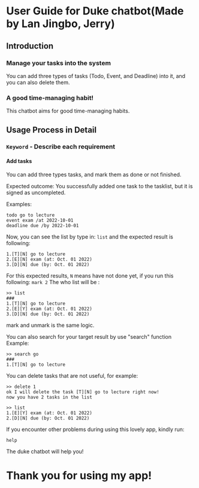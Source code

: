 # User Guide for Duke chatbot(Made by Lan Jingbo, Jerry)

## Introduction

### Manage your tasks into the system

You can add three types of tasks (Todo, Event, and Deadline) into it, and you can also delete them.

### A good time-managing habit!

This chatbot aims for good time-managing habits.

## Usage Process in Detail

### `Keyword` - Describe each requirement

#### Add tasks

You can add three types tasks, and mark them as done or not finished.

Expected outcome: You successfully added one task to the tasklist, but it is signed as uncompleted.

Examples:
```
todo go to lecture
event exam /at 2022-10-01
deadline due /by 2022-10-01
```

Now, you can see the list by type in:
`list`
and the expected result is following:
```
1.[T][N] go to lecture
2.[E][N] exam (at: Oct. 01 2022)
3.[D][N] due (by: Oct. 01 2022)
```
For this expected results, `N` means have not done yet, if you run this following:
`mark 2`
The who list will be :
```
>> list
###
1.[T][N] go to lecture
2.[E][Y] exam (at: Oct. 01 2022)
3.[D][N] due (by: Oct. 01 2022)
```
mark and unmark is the same logic.

You can also search for your target result by use "search" function
Example:
```
>> search go
###
1.[T][N] go to lecture
```

You can delete tasks that are not useful, for example:
```
>> delete 1
ok I will delete the task [T][N] go to lecture right now!
now you have 2 tasks in the list

>> list
1.[E][Y] exam (at: Oct. 01 2022)
2.[D][N] due (by: Oct. 01 2022)
```

If you encounter other problems during using this lovely app, kindly run:
```
help
```
The duke chatbot will help you!

# Thank you for using my app!
